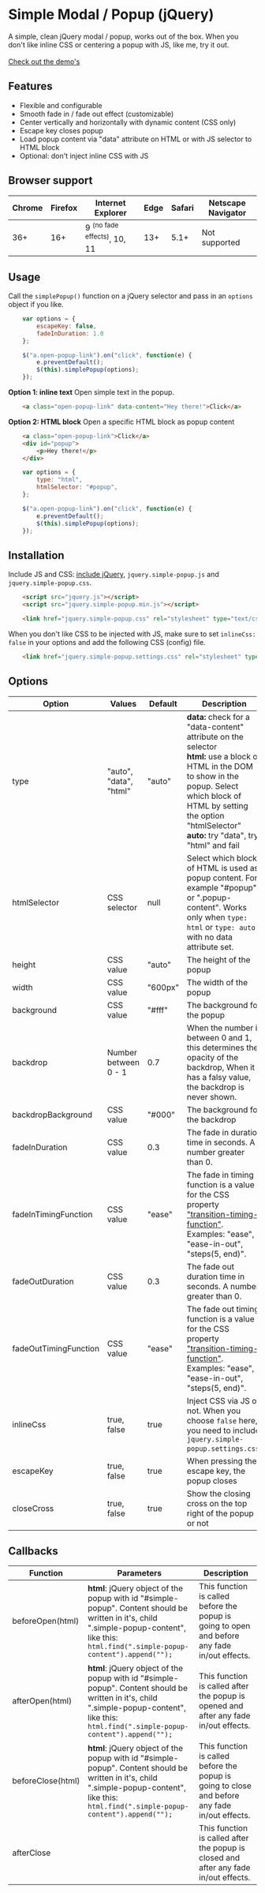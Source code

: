 # Simple Modal / Popup (jQuery) 
A simple, clean jQuery modal / popup, works out of the box. When you don't like inline CSS or centering a popup with JS, like me, try it out.<br><br>
[Check out the demo's](https://dinoqqq.github.io/simple-popup/)

## Features
- Flexible and configurable
- Smooth fade in / fade out effect (customizable)
- Center vertically and horizontally with dynamic content (CSS only)
- Escape key closes popup
- Load popup content via "data" attribute on HTML or with JS selector to HTML block
- Optional: don't inject inline CSS with JS

## Browser support
| Chrome | Firefox | Internet Explorer                   | Edge | Safari | Netscape Navigator |
|--------|---------|-------------------------------------|------|--------|--------------------|
| 36+    | 16+     | 9 <sup>(no fade effects)</sup>, 10, 11 | 13+  | 5.1+   | Not supported      |

## Usage
Call the `simplePopup()` function on a jQuery selector and pass in an `options` object if you like.

```javascript
    var options = {
        escapeKey: false,
        fadeInDuration: 1.0
    };

    $("a.open-popup-link").on("click", function(e) {
        e.preventDefault();
        $(this).simplePopup(options);
    });
```

**Option 1: inline text** Open simple text in the popup.

```html
    <a class="open-popup-link" data-content="Hey there!">Click</a>
```

**Option 2: HTML block** Open a specific HTML block as popup content

```html
    <a class="open-popup-link">Click</a>
    <div id="popup">
        <p>Hey there!</p>
    </div>
```

```javascript
    var options = {
        type: "html",
        htmlSelector: "#popup",
    };

    $("a.open-popup-link").on("click", function(e) {
        e.preventDefault();
        $(this).simplePopup(options);
    });
```

## Installation
Include JS and CSS: [include jQuery](https://jquery.com/download/), `jquery.simple-popup.js` and `jquery.simple-popup.css`.

```html
    <script src="jquery.js"></script>
    <script src="jquery.simple-popup.min.js"></script>

    <link href="jquery.simple-popup.css" rel="stylesheet" type="text/css" />
```

When you don't like CSS to be injected with JS, make sure to set `inlineCss: false` in your options and add the following CSS (config) file.

```html
    <link href="jquery.simple-popup.settings.css" rel="stylesheet" type="text/css" />
```

## Options
| Option                | Values                 | Default | Description                                                                                                                                    |
|--------------------|------------------------|---------|------------------------------------------------------------------------------------------------------------------------------------------------|
| type                  | "auto", "data", "html" | "auto"  | **data:** check for a "data-content" attribute on the selector <br>**html:** use a block of HTML in the DOM to show in the popup. Select which block of HTML by setting the option "htmlSelector"<br> **auto:** try "data", try "html" and fail  |
| htmlSelector          | CSS selector           | null    | Select which block of HTML is used as popup content. For example "#popup" or ".popup-content". Works only when `type: html` or `type: auto` with no data attribute set.
| height                | CSS value              | "auto"  | The height of the popup                                                                                                                        |
| width                 | CSS value              | "600px" | The width of the popup                                                                                                                         |
| background            | CSS value              | "#fff"  | The background for the popup                                                                                                                   |
| backdrop              | Number between 0 - 1   | 0.7     | When the number is between 0 and 1, this determines the opacity of the backdrop,  When it has a falsy value, the backdrop is never shown.      |
| backdropBackground    | CSS value              | "#000"  | The background for the backdrop                                                                                                                |
| fadeInDuration        | CSS value              | 0.3     | The fade in duration time in seconds. A number greater than 0.                                                                                 |
| fadeInTimingFunction  | CSS value              | "ease"  | The fade in timing function is a value for the CSS property ["transition-timing-function"](https://developer.mozilla.org/en-US/docs/Web/CSS/transition-timing-function). Examples: "ease", "ease-in-out", "steps(5, end)".    |
| fadeOutDuration       | CSS value              | 0.3     | The fade out duration time in seconds. A number greater than 0.                                                                                 |
| fadeOutTimingFunction | CSS value              | "ease"  | The fade out timing function is a value for the CSS property ["transition-timing-function"](https://developer.mozilla.org/en-US/docs/Web/CSS/transition-timing-function). Examples: "ease", "ease-in-out", "steps(5, end)".    |
| inlineCss             | true, false            | true    | Inject CSS via JS or not. When you choose `false` here, you need to include `jquery.simple-popup.settings.css`.                                |
| escapeKey             | true, false            | true    | When pressing the escape key, the popup closes                                                                                                 |
| closeCross            | true, false            | true    | Show the closing cross on the top right of the popup or not                                                                                    |

## Callbacks
| Function          | Parameters                                                                                                                                                                                  | Description                                                                                    |
|-------------------|---------------------------------------------------------------------------------------------------------------------------------------------------------------------------------------------|------------------------------------------------------------------------------------------------|
| beforeOpen(html)  | **html**: jQuery object of the popup with id "#simple-popup". Content should be written in it's, child ".simple-popup-content", like this: `html.find(".simple-popup-content").append("");` | This function is called before the popup is going to open and before any fade in/out effects.  |
| afterOpen(html)   | **html**: jQuery object of the popup with id "#simple-popup". Content should be written in it's, child ".simple-popup-content", like this: `html.find(".simple-popup-content").append("");` | This function is called after the popup is opened and after any fade in/out effects.           |
| beforeClose(html) | **html**: jQuery object of the popup with id "#simple-popup". Content should be written in it's, child ".simple-popup-content", like this: `html.find(".simple-popup-content").append("");` | This function is called before the popup is going to close and before any fade in/out effects. |
| afterClose        |                                                                                                                                                                                             | This function is called after the popup is closed and after any fade in/out effects.           |


